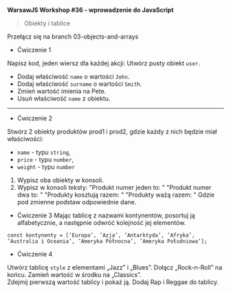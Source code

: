 **WarsawJS Workshop #36 - wprowadzenie do JavaScript**
> Obiekty i tablice

Przełącz się na branch 03-objects-and-arrays

- Ćwiczenie 1
  
Napisz kod, jeden wiersz dla każdej akcji: 
Utwórz pusty obiekt `user`. 
- Dodaj właściwość `name` o wartości `John`. 
- Dodaj właściwość `surname` o wartości `Smith`. 
- Zmień wartość imienia na Pete. 
- Usuń właściwość `name` z obiektu.

--- 

- Ćwiczenie 2

Stwórz 2 obiekty produktów prod1 i prod2, gdzie każdy z nich będzie miał właściwości:

- `name` - typu `string`,
- `price` - typu `number`,
- `weight` - typu `number`

1) Wypisz oba obiekty w konsoli.
2) Wypisz w konsoli teksty:
"Produkt numer jeden to: "
"Produkt numer dwa to: "
"Produkty kosztują razem: "
"Produkty ważą razem: "
Gdzie pod zmienne podstaw odpowiednie dane.

- Ćwiczenie 3
Mając tablicę z nazwami kontynentów, posortuj ją alfabetycznie, a następnie odwróć kolejność jej elementów.

 `const kontynenty = [’Europa’, ’Azja’, ’Antarktyda’, ’Afryka’, ’Australia i Oceania’, ’Ameryka Północna’, ’Ameryka Południowa’];`

- Ćwiczenie 4
  
Utwórz tablicę `style` z elementami „Jazz” i „Blues”. 
Dołącz „Rock-n-Roll” na końcu. 
Zamień wartość w środku na „Classics”.  
Zdejmij pierwszą wartość tablicy i pokaż ją. 
Dodaj Rap i Reggae do tablicy.